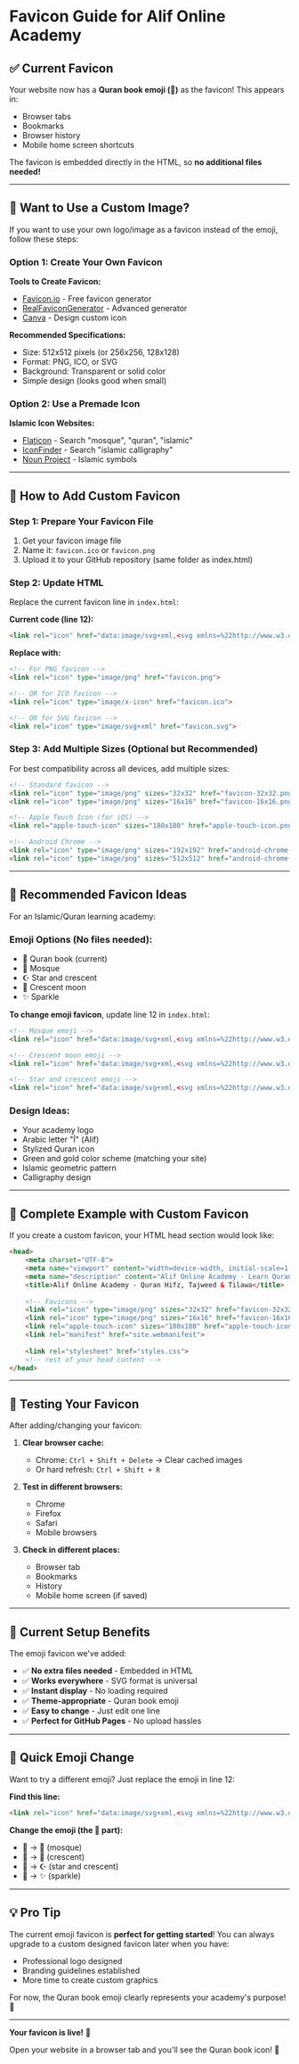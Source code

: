 # Favicon Guide for Alif Online Academy

## ✅ Current Favicon

Your website now has a **Quran book emoji (📖)** as the favicon! This appears in:
- Browser tabs
- Bookmarks
- Browser history
- Mobile home screen shortcuts

The favicon is embedded directly in the HTML, so **no additional files needed!**

---

## 🎨 Want to Use a Custom Image?

If you want to use your own logo/image as a favicon instead of the emoji, follow these steps:

### Option 1: Create Your Own Favicon

**Tools to Create Favicon:**
- [Favicon.io](https://favicon.io/) - Free favicon generator
- [RealFaviconGenerator](https://realfavicongenerator.net/) - Advanced generator
- [Canva](https://www.canva.com/) - Design custom icon

**Recommended Specifications:**
- Size: 512x512 pixels (or 256x256, 128x128)
- Format: PNG, ICO, or SVG
- Background: Transparent or solid color
- Simple design (looks good when small)

### Option 2: Use a Premade Icon

**Islamic Icon Websites:**
- [Flaticon](https://www.flaticon.com/) - Search "mosque", "quran", "islamic"
- [IconFinder](https://www.iconfinder.com/) - Search "islamic calligraphy"
- [Noun Project](https://thenounproject.com/) - Islamic symbols

---

## 📝 How to Add Custom Favicon

### Step 1: Prepare Your Favicon File

1. Get your favicon image file
2. Name it: `favicon.ico` or `favicon.png`
3. Upload it to your GitHub repository (same folder as index.html)

### Step 2: Update HTML

Replace the current favicon line in `index.html`:

**Current code (line 12):**
```html
<link rel="icon" href="data:image/svg+xml,<svg xmlns=%22http://www.w3.org/2000/svg%22 viewBox=%220 0 100 100%22><text y=%22.9em%22 font-size=%2290%22>📖</text></svg>">
```

**Replace with:**
```html
<!-- For PNG favicon -->
<link rel="icon" type="image/png" href="favicon.png">

<!-- OR for ICO favicon -->
<link rel="icon" type="image/x-icon" href="favicon.ico">

<!-- OR for SVG favicon -->
<link rel="icon" type="image/svg+xml" href="favicon.svg">
```

### Step 3: Add Multiple Sizes (Optional but Recommended)

For best compatibility across all devices, add multiple sizes:

```html
<!-- Standard favicon -->
<link rel="icon" type="image/png" sizes="32x32" href="favicon-32x32.png">
<link rel="icon" type="image/png" sizes="16x16" href="favicon-16x16.png">

<!-- Apple Touch Icon (for iOS) -->
<link rel="apple-touch-icon" sizes="180x180" href="apple-touch-icon.png">

<!-- Android Chrome -->
<link rel="icon" type="image/png" sizes="192x192" href="android-chrome-192x192.png">
<link rel="icon" type="image/png" sizes="512x512" href="android-chrome-512x512.png">
```

---

## 🎯 Recommended Favicon Ideas

For an Islamic/Quran learning academy:

### Emoji Options (No files needed):
- 📖 Quran book (current)
- 🕌 Mosque
- ☪️ Star and crescent
- 🌙 Crescent moon
- ✨ Sparkle

**To change emoji favicon**, update line 12 in `index.html`:
```html
<!-- Mosque emoji -->
<link rel="icon" href="data:image/svg+xml,<svg xmlns=%22http://www.w3.org/2000/svg%22 viewBox=%220 0 100 100%22><text y=%22.9em%22 font-size=%2290%22>🕌</text></svg>">

<!-- Crescent moon emoji -->
<link rel="icon" href="data:image/svg+xml,<svg xmlns=%22http://www.w3.org/2000/svg%22 viewBox=%220 0 100 100%22><text y=%22.9em%22 font-size=%2290%22>🌙</text></svg>">

<!-- Star and crescent emoji -->
<link rel="icon" href="data:image/svg+xml,<svg xmlns=%22http://www.w3.org/2000/svg%22 viewBox=%220 0 100 100%22><text y=%22.9em%22 font-size=%2290%22>☪️</text></svg>">
```

### Design Ideas:
- Your academy logo
- Arabic letter "أ" (Alif)
- Stylized Quran icon
- Green and gold color scheme (matching your site)
- Islamic geometric pattern
- Calligraphy design

---

## 🔧 Complete Example with Custom Favicon

If you create a custom favicon, your HTML head section would look like:

```html
<head>
    <meta charset="UTF-8">
    <meta name="viewport" content="width=device-width, initial-scale=1.0">
    <meta name="description" content="Alif Online Academy - Learn Quran Hifz, Tajweed, and Tilawa online.">
    <title>Alif Online Academy - Quran Hifz, Tajweed & Tilawa</title>
    
    <!-- Favicons -->
    <link rel="icon" type="image/png" sizes="32x32" href="favicon-32x32.png">
    <link rel="icon" type="image/png" sizes="16x16" href="favicon-16x16.png">
    <link rel="apple-touch-icon" sizes="180x180" href="apple-touch-icon.png">
    <link rel="manifest" href="site.webmanifest">
    
    <link rel="stylesheet" href="styles.css">
    <!-- rest of your head content -->
</head>
```

---

## 📱 Testing Your Favicon

After adding/changing your favicon:

1. **Clear browser cache:**
   - Chrome: `Ctrl + Shift + Delete` → Clear cached images
   - Or hard refresh: `Ctrl + Shift + R`

2. **Test in different browsers:**
   - Chrome
   - Firefox
   - Safari
   - Mobile browsers

3. **Check in different places:**
   - Browser tab
   - Bookmarks
   - History
   - Mobile home screen (if saved)

---

## 🌟 Current Setup Benefits

The emoji favicon we've added:
- ✅ **No extra files needed** - Embedded in HTML
- ✅ **Works everywhere** - SVG format is universal
- ✅ **Instant display** - No loading required
- ✅ **Theme-appropriate** - Quran book emoji
- ✅ **Easy to change** - Just edit one line
- ✅ **Perfect for GitHub Pages** - No upload hassles

---

## 🎨 Quick Emoji Change

Want to try a different emoji? Just replace the emoji in line 12:

**Find this line:**
```html
<link rel="icon" href="data:image/svg+xml,<svg xmlns=%22http://www.w3.org/2000/svg%22 viewBox=%220 0 100 100%22><text y=%22.9em%22 font-size=%2290%22>📖</text></svg>">
```

**Change the emoji (the 📖 part):**
- 📖 → 🕌 (mosque)
- 📖 → 🌙 (crescent)
- 📖 → ☪️ (star and crescent)
- 📖 → ✨ (sparkle)

---

## 💡 Pro Tip

The current emoji favicon is **perfect for getting started**! You can always upgrade to a custom designed favicon later when you have:
- Professional logo designed
- Branding guidelines established
- More time to create custom graphics

For now, the Quran book emoji clearly represents your academy's purpose! 📖

---

**Your favicon is live!** 🎉

Open your website in a browser tab and you'll see the Quran book icon! 📖

